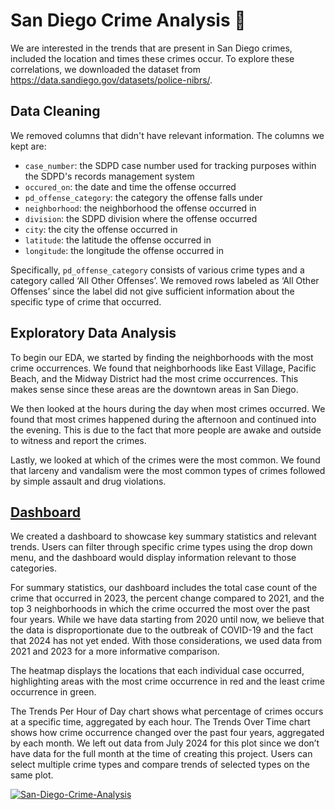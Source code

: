 # San Diego Crime Analysis 🚓
We are interested in the trends that are present in San Diego crimes, included the location and times these crimes occur. To explore these correlations, we downloaded the dataset from https://data.sandiego.gov/datasets/police-nibrs/.

## Data Cleaning
We removed columns that didn't have relevant information. The columns we kept are:
- `case_number`: the SDPD case number used for tracking purposes within the SDPD's records management system
- `occured_on`: the date and time the offense occurred
- `pd_offense_category`: the category the offense falls under
- `neighborhood`: the neighborhood the offense occurred in
- `division`: the SDPD division where the offense occurred
- `city`: the city the offense occurred in
- `latitude`: the latitude the offense occurred in
- `longitude`: the longitude the offense occurred in

Specifically, `pd_offense_category` consists of various crime types and a category called ‘All Other Offenses’. We removed rows labeled as ‘All Other Offenses’ since the label did not give sufficient information about the specific type of crime that occurred.

## Exploratory Data Analysis
To begin our EDA, we started by finding the neighborhoods with the most crime occurrences. We found that neighborhoods like East Village, Pacific Beach, and the Midway District had the most crime occurrences. This makes sense since these areas are the downtown areas in San Diego. 

We then looked at the hours during the day when most crimes occurred. We found that most crimes happened during the afternoon and continued into the evening. This is due to the fact that more people are awake and outside to witness and report the crimes.

Lastly, we looked at which of the crimes were the most common. We found that larceny and vandalism were the most common types of crimes followed by simple assault and drug violations. 

## [Dashboard](https://public.tableau.com/app/profile/sarah.he8574/viz/SanDiegoCrimeAnalysis_17214224864360/SanDiegoCrimeAnalysis)
We created a dashboard to showcase key summary statistics and relevant trends. Users can filter through specific crime types using the drop down menu, and the dashboard would display information relevant to those categories.

For summary statistics, our dashboard includes the total case count of the crime that occurred in 2023, the percent change compared to 2021, and the top 3 neighborhoods in which the crime occurred the most over the past four years. While we have data starting from 2020 until now, we believe that the data is disproportionate due to the outbreak of COVID-19 and the fact that 2024 has not yet ended. With those considerations, we used data from 2021 and 2023 for a more informative comparison.

The heatmap displays the locations that each individual case occurred, highlighting areas with the most crime occurrence in red and the least crime occurrence in green.

The Trends Per Hour of Day chart shows what percentage of crimes occurs at a specific time, aggregated by each hour. The Trends Over Time chart shows how crime occurrence changed over the past four years, aggregated by each month. We left out data from July 2024 for this plot since we don’t have data for the full month at the time of creating this project. Users can select multiple crime types and compare trends of selected types on the same plot.

[![San-Diego-Crime-Analysis](https://github.com/user-attachments/assets/c25240d1-7ada-4037-b4de-8816fbc4b532)](https://public.tableau.com/app/profile/sarah.he8574/viz/SanDiegoCrimeAnalysis_17214224864360/SanDiegoCrimeAnalysis)
